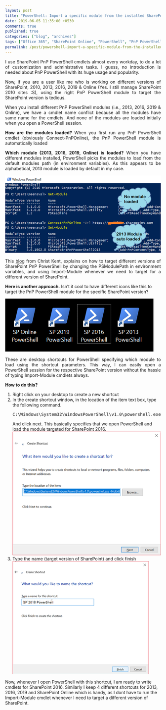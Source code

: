 ```yaml
---
layout: post
title: "PowerShell: Import a specific module from the installed SharePoint PnP PowerShell modules (2013, 2016, 2019 & Online)"
date: 2019-06-05 11:35:00 +0530
comments: true
published: true
categories: ["blog", "archives"]
tags: ["Office 365", "SharePoint Online", "PowerShell", "PnP PowerShell", "SharePoint 2013", "SharePoint 2016", "SharePoint 2019"]
permalink: /post/powershell-import-a-specific-module-from-the-installed-sharepoint-pnp-powershell-modules-2013-2016-2019-and-online
---
```

<!-- more -->

<p style="text-align: justify;">I use SharePoint PnP PowerShell cmdlets almost every workday, to do a lot of customization and administrative tasks. I guess, no introduction is needed about PnP PowerShell with its huge usage and popularity.</p>
<p style="text-align: justify;">Now, if you are a user like me who is working on different versions of SharePoint, 2010, 2013, 2016, 2019 &amp; Online (Yes. I still manage SharePoint 2010 sites :S), using the right PnP PowerShell module to target the SharePoint version is tedious.</p>
<p style="text-align: justify;">When you install different PnP PowerShell modules (i.e., 2013, 2016, 2019 &amp; Online), we have a cmdlet name conflict because all the modules have same name for the cmdlets. And none of the modules are loaded initially when you open a PowerShell session.</p>
<p style="text-align: justify;"><strong>How are the modules loaded?</strong> When you first run any PnP PowerShell cmdlet (obviously Connect-PnPOnline), the PnP PowerShell module is automatically loaded</p>
<p style="text-align: justify;"><strong>Which module (2013, 2016, 2019, Online) is loaded?</strong> When you have different modules installed, PowerShell picks the modules to load from the default modules path (in environment variables). As this appears to be alphabetical, 2013 module is loaded by default in my case.</p>
<p style="text-align: justify;"><img src="/assets/images/pnppsmodules1.png" alt="" /></p>
<p style="text-align: justify;">This <a href="https://thechriskent.com/2018/02/14/using-sharepoint-pnp-powershell-modules-side-by-side-2013-2016-online/" target="_blank">blog</a> from Christ Kent, explains on how to target different versions of SharePoint PnP PowerShell by changing the PSModulePath in environment variables, and using Import-Module whenever we need to target for a different version of SharePoint.</p>
<p><strong>Here is another approach.</strong> Isn&rsquo;t it cool to have different icons like this to target the PnP PowerShell module for the specific SharePoint version?</p>
<p><img src="/assets/images/pnppsmodules2.png" alt="" /></p>
<p style="text-align: justify;">These are desktop shortcuts for PowerShell specifying which module to load using the shortcut parameters. This way, I can easily open a PowerShell session for the respective SharePoint version without the hassle of typing Import-Module cmdlets always.</p>
<p><strong>How to do this?</strong></p>
<ol>
<li>Right click on your desktop to create a new shortcut</li>
<li>In the create shortcut window, in the location of the item text box, type the following command.
<pre class="brush:plain;auto-links:false;toolbar:false" contenteditable="false">C:\Windows\System32\WindowsPowerShell\v1.0\powershell.exe -NoExit -Command "Import-Module -Name 'C:\Users\ram\AppData\Local\Apps\SharePointPnPPowerShell2016\Modules\SharePointPnPPowerShell2016\SharePointPnPPowerShell2016.psd1' -DisableNameChecking;"</pre>
And click next. This basically specifies that we open PowerShell and load the module targeted for SharePoint 2016.<img src="/assets/images/pnppsmodules3.png" alt="" /></li>
<li>Type the name (target version of SharePoint) and click finish<img src="/assets/images/pnppsmodules4.png" alt="" /></li>
</ol>
<p>Now, whenever I open PowerShell with this shortcut, I am ready to write cmdlets for SharePoint 2016. Similarly I keep 4 different shortcuts for 2013, 2016, 2019 and SharePoint Online which is handy, as I dont have to run the Import-Module cmdlet whenever I need to target a different version of SharePoint.</p>
